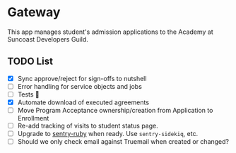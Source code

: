# Gateway

This app manages student's admission applications to the Academy at Suncoast Developers Guild.

## TODO List

- [x] Sync approve/reject for sign-offs to nutshell
- [ ] Error handling for service objects and jobs
- [ ] Tests 😬
- [x] Automate download of executed agreements
- [ ] Move Program Acceptance ownership/creation from Application to Enrollment
- [ ] Re-add tracking of visits to student status page.
- [ ] Upgrade to [sentry-ruby](https://github.com/getsentry/sentry-ruby/issues/1029) when ready. Use `sentry-sidekiq`, etc.
- [ ] Should we only check email against Truemail when created or changed?
